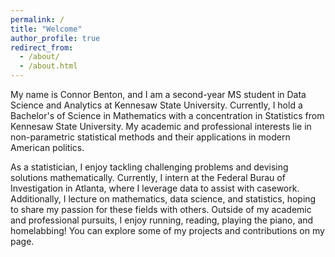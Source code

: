 ```yaml
---
permalink: /
title: "Welcome"
author_profile: true
redirect_from:
  - /about/
  - /about.html
---
```


My name is Connor Benton, and I am a second-year MS student in Data Science and Analytics at Kennesaw State University. Currently, I hold a Bachelor's of Science in Mathematics with a concentration in Statistics from Kennesaw State University. My academic and professional interests lie in non-parametric statistical methods and their applications in modern American politics.

As a statistician, I enjoy tackling challenging problems and devising solutions mathematically. Currently, I intern at the Federal Burau of Investigation in Atlanta, where I leverage data to assist with casework. Additionally, I lecture on mathematics, data science, and statistics, hoping to share my passion for these fields with others. Outside of my academic and professional pursuits, I enjoy running, reading, playing the piano, and homelabbing! You can explore some of my projects and contributions on my page.
